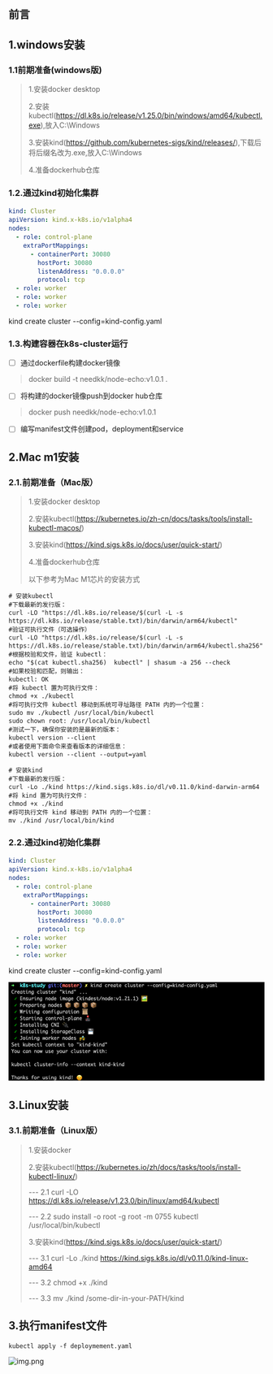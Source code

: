 ## 前言

## 1.windows安装

### 1.1前期准备(windows版)

> 1.安装docker desktop
>
> 2.安装kubectl(https://dl.k8s.io/release/v1.25.0/bin/windows/amd64/kubectl.exe),放入C:\Windows
>
> 3.安装kind(https://github.com/kubernetes-sigs/kind/releases/),下载后将后缀名改为.exe,放入C:\Windows
>
> 4.准备dockerhub仓库

### 1.2.通过kind初始化集群

```yaml
kind: Cluster
apiVersion: kind.x-k8s.io/v1alpha4
nodes:
  - role: control-plane
    extraPortMappings:
      - containerPort: 30080
        hostPort: 30080
        listenAddress: "0.0.0.0"
        protocol: tcp
  - role: worker
  - role: worker
  - role: worker
```

kind create cluster --config=kind-config.yaml

### 1.3.构建容器在k8s-cluster运行

- [ ] 通过dockerfile构建docker镜像

> docker build -t needkk/node-echo:v1.0.1 .

- [ ] 将构建的docker镜像push到docker hub仓库

> docker push needkk/node-echo:v1.0.1

- [ ] 编写manifest文件创建pod，deployment和service

## 2.Mac m1安装

### 2.1.前期准备（Mac版）

> 1.安装docker desktop
>
> 2.安装kubectl(https://kubernetes.io/zh-cn/docs/tasks/tools/install-kubectl-macos/)
>
> 3.安装kind(https://kind.sigs.k8s.io/docs/user/quick-start/)
>
> 4.准备dockerhub仓库
>
> 以下参考为Mac M1芯片的安装方式

```shell
# 安装kubectl
#下载最新的发行版：
curl -LO "https://dl.k8s.io/release/$(curl -L -s https://dl.k8s.io/release/stable.txt)/bin/darwin/arm64/kubectl"
#验证可执行文件（可选操作）
curl -LO "https://dl.k8s.io/release/$(curl -L -s https://dl.k8s.io/release/stable.txt)/bin/darwin/arm64/kubectl.sha256"
#根据校验和文件，验证 kubectl：
echo "$(cat kubectl.sha256)  kubectl" | shasum -a 256 --check
#如果校验和匹配，则输出：
kubectl: OK
#将 kubectl 置为可执行文件：
chmod +x ./kubectl
#将可执行文件 kubectl 移动到系统可寻址路径 PATH 内的一个位置：
sudo mv ./kubectl /usr/local/bin/kubectl
sudo chown root: /usr/local/bin/kubectl
#测试一下，确保你安装的是最新的版本：
kubectl version --client
#或者使用下面命令来查看版本的详细信息：
kubectl version --client --output=yaml
```

```shell
# 安装kind
#下载最新的发行版：
curl -Lo ./kind https://kind.sigs.k8s.io/dl/v0.11.0/kind-darwin-arm64
#将 kind 置为可执行文件：
chmod +x ./kind
#将可执行文件 kind 移动到 PATH 内的一个位置：
mv ./kind /usr/local/bin/kind
```

### 2.2.通过kind初始化集群

```yaml
kind: Cluster
apiVersion: kind.x-k8s.io/v1alpha4
nodes:
  - role: control-plane
    extraPortMappings:
      - containerPort: 30080
        hostPort: 30080
        listenAddress: "0.0.0.0"
        protocol: tcp
  - role: worker
  - role: worker
  - role: worker
```

kind create cluster --config=kind-config.yaml

![img.png](img/img-kind.png)

## 3.Linux安装
### 3.1.前期准备（Linux版）
> 1.安装docker
> 
> 2.安装kubectl(https://kubernetes.io/zh/docs/tasks/tools/install-kubectl-linux/)
> 
> --- 2.1 curl -LO https://dl.k8s.io/release/v1.23.0/bin/linux/amd64/kubectl
> 
> --- 2.2 sudo install -o root -g root -m 0755 kubectl /usr/local/bin/kubectl
> 
> 3.安装kind(https://kind.sigs.k8s.io/docs/user/quick-start/)
> 
> --- 3.1 curl -Lo ./kind https://kind.sigs.k8s.io/dl/v0.11.0/kind-linux-amd64
> 
>--- 3.2 chmod +x ./kind
> 
>--- 3.3 mv ./kind /some-dir-in-your-PATH/kind

## 3.执行manifest文件

```shell
kubectl apply -f deploymement.yaml
```

![img.png](img/img.png)